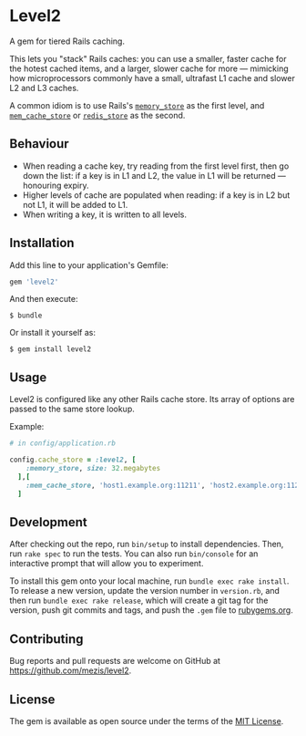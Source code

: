 # Level2

A gem for tiered Rails caching.

This lets you "stack" Rails caches: you can use a smaller, faster cache for the
hotest cached items, and a larger, slower cache for more — mimicking how
microprocessors commonly have a small, ultrafast L1 cache and slower L2 and L3
caches.

A common idiom is to use Rails's [`memory_store`]() as the first level, and
[`mem_cache_store`]() or [`redis_store`]() as the second.

## Behaviour

- When reading a cache key, try reading from the first level first, then go down
  the list: if a key is in L1 and L2, the value in L1 will be returned —
  honouring expiry.
- Higher levels of cache are populated when reading: if a key is in L2 but not
  L1, it will be added to L1.
- When writing a key, it is written to all levels.

## Installation

Add this line to your application's Gemfile:

```ruby
gem 'level2'
```

And then execute:

    $ bundle

Or install it yourself as:

    $ gem install level2

## Usage

Level2 is configured like any other Rails cache store. Its array of options are passed to
the same store lookup.

Example:

```ruby
# in config/application.rb

config.cache_store = :level2, [
    :memory_store, size: 32.megabytes
  ],[
    :mem_cache_store, 'host1.example.org:11211', 'host2.example.org:11211'
  ]
```



## Development

After checking out the repo, run `bin/setup` to install dependencies. Then, run
`rake spec` to run the tests. You can also run `bin/console` for an interactive
prompt that will allow you to experiment.

To install this gem onto your local machine, run `bundle exec rake install`. To
release a new version, update the version number in `version.rb`, and then run
`bundle exec rake release`, which will create a git tag for the version, push
git commits and tags, and push the `.gem` file to
[rubygems.org](https://rubygems.org).

## Contributing

Bug reports and pull requests are welcome on GitHub at
https://github.com/mezis/level2.


## License

The gem is available as open source under the terms of the [MIT
License](http://opensource.org/licenses/MIT).

